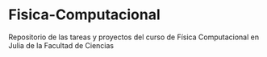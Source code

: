 # Fisica-Computacional
Repositorio de las tareas y proyectos del curso de Física Computacional en Julia de la Facultad de Ciencias
